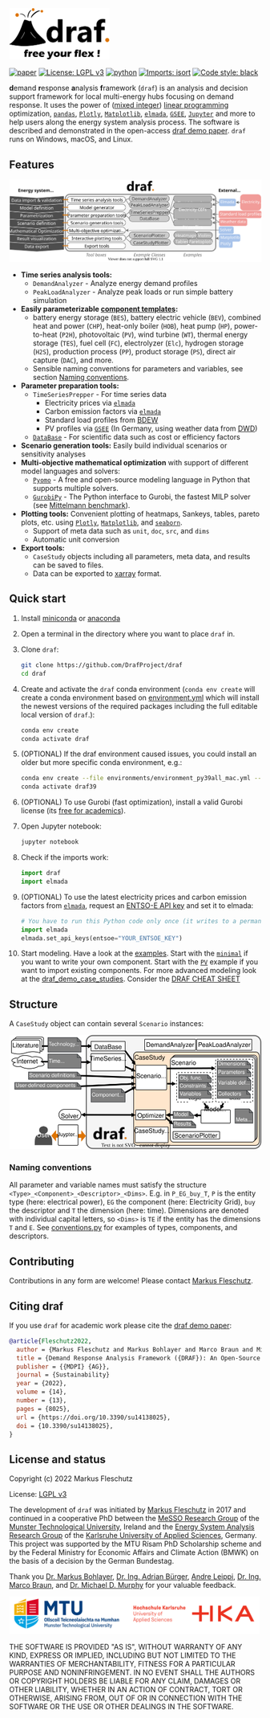 <img src="doc/images/all.svg" width="200" alt="draf logo">

<br>

[![paper](https://img.shields.io/badge/Paper-doi.org/h3s2-brightgreen)][draf demo paper]
[![License: LGPL v3](https://img.shields.io/badge/License-LGPL%20v3-blue.svg)](https://www.gnu.org/licenses/lgpl-3.0)
[![python](https://img.shields.io/badge/python-3.9-blue?logo=python&logoColor=white)](https://github.com/DrafProject/draf)
[![Imports: isort](https://img.shields.io/badge/%20imports-isort-%231674b1)](https://pycqa.github.io/isort/)
[![Code style: black](https://img.shields.io/badge/code%20style-black-000000.svg)](https://github.com/psf/black)

**d**emand **r**esponse **a**nalysis **f**ramework (`draf`) is an analysis and decision support framework for local multi-energy hubs focusing on demand response.
It uses the power of ([mixed integer]) [linear programming] optimization, [`pandas`], [`Plotly`], [`Matplotlib`], [`elmada`], [`GSEE`], [`Jupyter`] and more to help users along the energy system analysis process.
The software is described and demonstrated in the open-access [draf demo paper].
`draf` runs on Windows, macOS, and Linux.

## Features

![`draf` process](doc/images/draf_process.svg)

- **Time series analysis tools:**
  - `DemandAnalyzer` - Analyze energy demand profiles
  - `PeakLoadAnalyzer` - Analyze peak loads or run simple battery simulation
- **Easily parameterizable [component templates](draf/components/component_templates.py):**
  - battery energy storage (`BES`), battery electric vehicle (`BEV`), combined heat and power (`CHP`), heat-only boiler (`HOB`), heat pump (`HP`), power-to-heat (`P2H`), photovoltaic (`PV`), wind turbine (`WT`), thermal energy storage (`TES`), fuel cell (`FC`), electrolyzer (`Elc`), hydrogen storage (`H2S`), production process (`PP`), product storage (`PS`), direct air capture (`DAC`), and more.
  - Sensible naming conventions for parameters and variables, see section [Naming conventions](#naming-conventions).
- **Parameter preparation tools:**
  - `TimeSeriesPrepper` - For time series data
    - Electricity prices via [`elmada`]
    - Carbon emission factors via [`elmada`]
    - Standard load profiles from [BDEW]
    - PV profiles via [`GSEE`] (In Germany, using weather data from [DWD])
  - [`DataBase`](draf/prep/data_base.py) - For scientific data such as cost or efficiency factors
- **Scenario generation tools:** Easily build individual scenarios or sensitivity analyses
- **Multi-objective mathematical optimization** with support of different model languages and solvers:
  - [`Pyomo`] - A free and open-source modeling language in Python that supports multiple solvers.
  - [`GurobiPy`] - The Python interface to Gurobi, the fastest MILP solver (see [Mittelmann benchmark]).
- **Plotting tools:** Convenient plotting of heatmaps, Sankeys, tables, pareto plots, etc. using [`Plotly`], [`Matplotlib`], and [`seaborn`].
  - Support of meta data such as `unit`, `doc`, `src`, and `dims`
  - Automatic unit conversion
- **Export tools:**
  - `CaseStudy` objects including all parameters, meta data, and results can be saved to files.
  - Data can be exported to [xarray] format.

## Quick start

1. Install [miniconda] or [anaconda]

1. Open a terminal in the directory where you want to place `draf` in.

1. Clone `draf`:

   ```sh
   git clone https://github.com/DrafProject/draf
   cd draf
   ```

1. Create and activate the `draf` conda environment (`conda env create` will create a conda environment based on [environment.yml](environment.yml) which will install the newest versions of the required packages including the full editable local version of `draf`.):

   ```sh
   conda env create
   conda activate draf
   ```

1. (OPTIONAL) If the draf environment caused issues, you could install an older but more specific conda environment, e.g.:

   ```sh
   conda env create --file environments/environment_py39all_mac.yml --force
   conda activate draf39
   ```

1. (OPTIONAL) To use Gurobi (fast optimization), install a valid Gurobi license (its [free for academics](https://www.gurobi.com/academia/academic-program-and-licenses)).

1. Open Jupyter notebook:

   ```sh
   jupyter notebook
   ```

1. Check if the imports work:

    ```py
    import draf
    import elmada
    ```

1. (OPTIONAL) To use the latest electricity prices and carbon emission factors from [`elmada`], request an [ENTSO-E API key] and set it to elmada:

    ```py
    # You have to run this Python code only once (it writes to a permanent file):
    import elmada
    elmada.set_api_keys(entsoe="YOUR_ENTSOE_KEY")
    ```

1. Start modeling.  Have a look at the [examples](examples).
  Start with the [`minimal`](examples/minimal.py) if you want to write your own component.
  Start with the [`PV`](examples/pv.py) example if you want to import existing components.
  For more advanced modeling look at the [draf_demo_case_studies].
  Consider the [DRAF CHEAT SHEET](draf_cheat_sheet.md)

## Structure

A `CaseStudy` object can contain several `Scenario` instances:

![`draf` architecture](doc/images/draf_architecture.svg)

### Naming conventions

All parameter and variable names must satisfy the structure `<Type>_<Component>_<Descriptor>_<Dims>`.
E.g. in `P_EG_buy_T`, `P` is the entity type (here: electrical power), `EG` the component (here: Electricity Grid), `buy` the descriptor and `T` the dimension (here: time).
Dimensions are denoted with individual capital letters, so `<Dims>` is `TE` if the entity has the dimensions `T` and `E`.
See [conventions.py](draf/conventions.py) for examples of types, components, and descriptors.

## Contributing

Contributions in any form are welcome!
Please contact [Markus Fleschutz].

## Citing draf

If you use `draf` for academic work please cite the [draf demo paper]:  

```bibtex
@article{Fleschutz2022,
  author = {Markus Fleschutz and Markus Bohlayer and Marco Braun and Michael D. Murphy},
  title = {Demand Response Analysis Framework ({DRAF}): An Open-Source Multi-Objective Decision Support Tool for Decarbonizing Local Multi-Energy Systems},
  publisher = {{MDPI} {AG}},
  journal = {Sustainability}
  year = {2022},
  volume = {14},
  number = {13},
  pages = {8025},
  url = {https://doi.org/10.3390/su14138025},
  doi = {10.3390/su14138025},
}
```

## License and status

Copyright (c) 2022 Markus Fleschutz

License: [LGPL v3]

The development of `draf` was initiated by [Markus Fleschutz] in 2017 and continued in a cooperative PhD between the [MeSSO Research Group] of the [Munster Technological University], Ireland and the [Energy System Analysis Research Group] of the [Karlsruhe University of Applied Sciences], Germany.
This project was supported by the MTU Rísam PhD Scholarship scheme and by the Federal Ministry for Economic Affairs and Climate Action (BMWK) on the basis of a decision by the German Bundestag.

Thank you [Dr. Markus Bohlayer], [Dr. Ing. Adrian Bürger], [Andre Leippi], [Dr. Ing. Marco Braun], and [Dr. Michael D. Murphy] for your valuable feedback.

<img src="doc/images/MTU_HKA_Logo.svg" width="500" alt="MTU_HKA_Logo">

THE SOFTWARE IS PROVIDED "AS IS", WITHOUT WARRANTY OF ANY KIND, EXPRESS OR IMPLIED, INCLUDING BUT NOT LIMITED TO THE WARRANTIES OF MERCHANTABILITY, FITNESS FOR A PARTICULAR PURPOSE AND NONINFRINGEMENT. IN NO EVENT SHALL THE AUTHORS OR COPYRIGHT HOLDERS BE LIABLE FOR ANY CLAIM, DAMAGES OR OTHER LIABILITY, WHETHER IN AN ACTION OF CONTRACT, TORT OR OTHERWISE, ARISING FROM, OUT OF OR IN CONNECTION WITH THE SOFTWARE OR THE USE OR OTHER DEALINGS IN THE SOFTWARE.

<!-- SOURCES -->
[`elmada`]: https://github.com/DrafProject/elmada
[`GSEE`]: https://github.com/renewables-ninja/gsee
[`GurobiPy`]: https://pypi.org/project/gurobipy
[`Jupyter`]: https://jupyter.org
[`Matplotlib`]: https://matplotlib.org
[`pandas`]: https://pandas.pydata.org
[`Plotly`]: https://plotly.com
[`Pyomo`]: https://github.com/Pyomo/pyomo
[`seaborn`]: https://seaborn.pydata.org
[anaconda]: https://www.anaconda.com/products/individual
[Andre Leippi]: https://www.linkedin.com/in/andre-leippi-3187a81a7
[BDEW]: https://www.bdew.de
[Dr. Ing. Adrian Bürger]: https://www.linkedin.com/in/adrian-b%C3%BCrger-251205236/
[Dr. Ing. Marco Braun]: https://www.h-ka.de/en/about-hka/organization-people/staff-search/person/marco-braun
[Dr. Markus Bohlayer]: https://www.linkedin.com/in/markus-bohlayer
[Dr. Michael D. Murphy]: https://www.linkedin.com/in/michael-d-murphy-16134118
[draf demo paper]: https://doi.org/10.3390/su14138025
[draf_demo_case_studies]: https://github.com/DrafProject/draf_demo_case_studies
[DWD]: https://www.dwd.de
[Energy System Analysis Research Group]: https://www.h-ka.de/en/ikku/energy-system-analysis
[ENTSO-E API key]: https://transparency.entsoe.eu/content/static_content/Static%20content/web%20api/Guide.html#_authentication_and_authorisation
[Karlsruhe University of Applied Sciences]: https://www.h-ka.de/en
[LGPL v3]: https://www.gnu.org/licenses/lgpl-3.0.de.html
[linear programming]: https://en.wikipedia.org/wiki/Linear_programming
[Markus Fleschutz]: https://mfleschutz.github.io
[MeSSO Research Group]: https://messo.cit.ie
[miniconda]: https://docs.conda.io/en/latest/miniconda.html
[Mittelmann benchmark]: http://plato.asu.edu/ftp/milp.html
[mixed integer]: https://en.wikipedia.org/wiki/Integer_programming
[Munster Technological University]: https://www.mtu.ie
[xarray]: http://xarray.pydata.org/en/stable